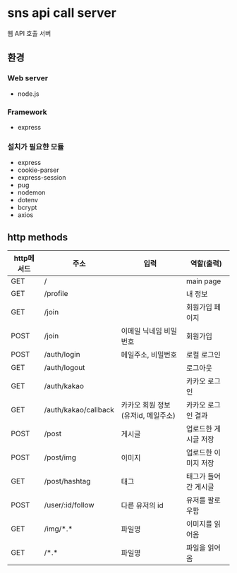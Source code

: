 # sns api call server
웹 API 호출 서버
## 환경
### Web server
+ node.js
### Framework
+ express
### 설치가 필요햔 모듈
+ express
+ cookie-parser
+ express-session
+ pug
+ nodemon
+ dotenv
+ bcrypt
+ axios

## http methods
| http메서드   |      주소      |입력|  역할(출력) |
|-|-|-|-|
| GET    |/        || main page |
| GET    |/profile ||내 정보|
| GET    |/join    ||회원가입 페이지|
| POST   |/join    |이메일 닉네임 비밀번호|회원가입|
| POST   |/auth/login    |메일주소, 비밀번호|로컬 로그인|
| GET    |/auth/logout    ||로그아웃|
| GET    |/auth/kakao    ||카카오 로그인|
| GET    |/auth/kakao/callback    |카카오 회원 정보 (유저id, 메일주소)|카카오 로그인 결과|
| POST   |/post    |게시글|업로드한 게시글 저장|
| POST   |/post/img    |이미지|업로드한 이미지 저장|
| GET    |/post/hashtag    |태그|태그가 들어간 게시글|
| POST   |/user/:id/follow    |다른 유저의 id|유저를 팔로우함|
| GET    |/img/\*.\*        |파일명|이미지를 읽어옴|
| GET    |/\*.\*        |파일명|파일을 읽어옴|